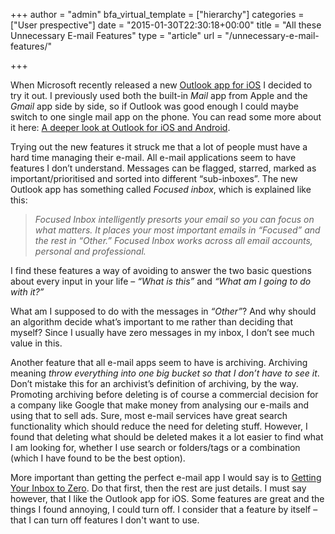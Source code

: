 +++
author = "admin"
bfa_virtual_template = ["hierarchy"]
categories = ["User prespective"]
date = "2015-01-30T22:30:18+00:00"
title = "All these Unnecessary E-mail Features"
type = "article"
url = "/unnecessary-e-mail-features/"

+++

When Microsoft recently released a new <a href="https://itunes.apple.com/app/id951937596" target="_blank">Outlook app for iOS</a> I decided to try it out. I previously used both the built-in _Mail_ app from Apple and the _Gmail_ app side by side, so if Outlook was good enough I could maybe switch to one single mail app on the phone. You can read some more about it here: <a href="http://blogs.office.com/2015/01/29/deeper-look-outlook-ios-android/" target="_blank">A deeper look at Outlook for iOS and Android</a>.

Trying out the new features it struck me that a lot of people must have a hard time managing their e-mail. All e-mail applications seem to have features I don’t understand. Messages can be flagged, starred, marked as important/prioritised and sorted into different “sub-inboxes”. The new Outlook app has something called _Focused inbox_, which is explained like this:

> _Focused Inbox intelligently presorts your email so you can focus on what matters. It places your most important emails in “Focused” and the rest in “Other.” Focused Inbox works across all email accounts, personal and professional._

I find these features a way of avoiding to answer the two basic questions about every input in your life – _“What is this”_ and _“What am I going to do with it?”_

What am I supposed to do with the messages in _“Other”_? And why should an algorithm decide what’s important to me rather than deciding that myself? Since I usually have zero messages in my inbox, I don’t see much value in this.

Another feature that all e-mail apps seem to have is archiving. Archiving meaning _throw everything into one big bucket so that I don’t have to see it_. Don’t mistake this for an archivist’s definition of archiving, by the way. Promoting archiving before deleting is of course a commercial decision for a company like Google that make money from analysing our e-mails and using that to sell ads. Sure, most e-mail services have great search functionality which should reduce the need for deleting stuff. However, I found that deleting what should be deleted makes it a lot easier to find what I am looking for, whether I use search or folders/tags or a combination (which I have found to be the best option).

More important than getting the perfect e-mail app I would say is to <a href="http://gettingthingsdone.com/wp-content/uploads/2014/10/GettingYourInboxToZero.pdf" target="_blank">Getting Your Inbox to Zero</a>. Do that first, then the rest are just details. I must say however, that I like the Outlook app for iOS. Some features are great and the things I found annoying, I could turn off. I consider that a feature by itself – that I can turn off features I don't want to use.